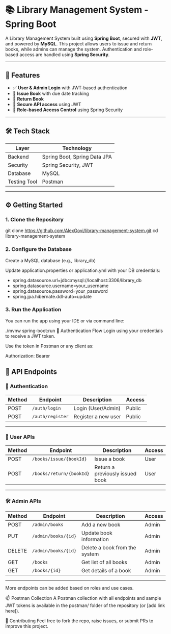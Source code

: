 # 📚 Library Management System - Spring Boot

A Library Management System built using **Spring Boot**, secured with **JWT**, and powered by **MySQL**. This project allows users to issue and return books, while admins can manage the system. Authentication and role-based access are handled using **Spring Security**.

---

## 🚀 Features

- ✅ **User & Admin Login** with JWT-based authentication
- 📖 **Issue Book** with due date tracking
- 🔁 **Return Book**
- 🔐 **Secure API access** using JWT
- 👤 **Role-based Access Control** using Spring Security

---

## 🛠️ Tech Stack

| Layer        | Technology                     |
|--------------|--------------------------------|
| Backend      | Spring Boot, Spring Data JPA   |
| Security     | Spring Security, JWT           |
| Database     | MySQL                          |
| Testing Tool | Postman                        |

---

## ⚙️ Getting Started

### 1. Clone the Repository


git clone https://github.com/AlexGovi/library-management-system.git
cd library-management-system

### 2. Configure the Database
Create a MySQL database (e.g., library_db)

Update application.properties or application.yml with your DB credentials:


- spring.datasource.url=jdbc:mysql://localhost:3306/library_db
- spring.datasource.username=your_username
- spring.datasource.password=your_password
- spring.jpa.hibernate.ddl-auto=update


### 3. Run the Application
You can run the app using your IDE or via command line:


./mvnw spring-boot:run
🔐 Authentication Flow
Login using your credentials to receive a JWT token.

Use the token in Postman or any client as:


Authorization: Bearer <your-jwt-token>
## 📘 API Endpoints

### 🔐 Authentication

| Method | Endpoint        | Description             | Access |
|--------|-----------------|-------------------------|--------|
| POST   | `/auth/login`   | Login (User/Admin)      | Public |
| POST   | `/auth/register`| Register a new user     | Public |

---

### 👤 User APIs

| Method | Endpoint                  | Description                             | Access |
|--------|---------------------------|-----------------------------------------|--------|
| POST   | `/books/issue/{bookId}`   | Issue a book                            | User   |
| POST   | `/books/return/{bookId}`  | Return a previously issued book         | User   |



---

### 🛠️ Admin APIs

| Method | Endpoint             | Description                    | Access |
|--------|----------------------|--------------------------------|--------|
| POST   | `/admin/books`       | Add a new book                 | Admin  |
| PUT    | `/admin/books/{id}`  | Update book information        | Admin  |
| DELETE | `/admin/books/{id}`  | Delete a book from the system  | Admin  |
| GET    | `/books`             | Get list of all books          | Admin  |
| GET    | `/books/{id}`        | Get details of a book          | Admin  |


---




More endpoints can be added based on roles and use cases.

📫 Postman Collection
A Postman collection with all endpoints and sample JWT tokens is available in the postman/ folder of the repository (or [add link here]).

🙌 Contributing
Feel free to fork the repo, raise issues, or submit PRs to improve this project.


```bash
